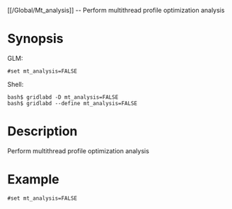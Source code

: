 [[/Global/Mt_analysis]] -- Perform multithread profile optimization analysis

# Synopsis
GLM:
~~~
#set mt_analysis=FALSE
~~~
Shell:
~~~
bash$ gridlabd -D mt_analysis=FALSE
bash$ gridlabd --define mt_analysis=FALSE
~~~

# Description

Perform multithread profile optimization analysis

# Example

~~~
#set mt_analysis=FALSE
~~~
